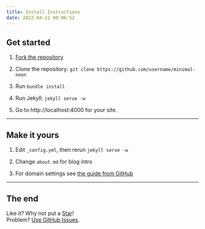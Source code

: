 ```yaml
---
title: Install Instructions
date: 2022-04-21 00:06:52
---
```


## Get started

1. [Fork the repository](https://github.com/r01nx/minimal-neon/fork)

2. Clone the repository: `git clone https://github.com/username/minimal-neon`

3. Run `bundle install`

4. Run Jekyll: `jekyll serve -w`

5. Go to http://localhost:4000 for your site.

---

## Make it yours

1. Edit `_config.yml`, then rerun `jekyll serve -w`

2. Change `about.md` for blog intro

3. For domain settings see [the guide from GitHub](https://help.github.com/articles/setting-up-a-custom-domain-with-pages)

---

## The end

Like it? Why not put a [Star](https://github.com/r01nx/minimal-neon)!<br/>
Problem? [Use GitHub Issues](https://github.com/r01nx/minimal-neon/issues).